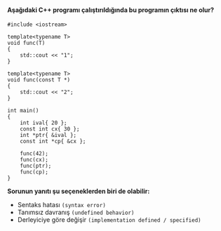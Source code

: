#### Aşağıdaki C++ programı çalıştırıldığında bu programın çıktısı ne olur?

```
#include <iostream>

template<typename T>
void func(T)
{
	std::cout << "1";
}

template<typename T>
void func(const T *)
{
	std::cout << "2";
}

int main()
{
	int ival{ 20 };
	const int cx{ 30 };
	int *ptr{ &ival };
	const int *cp{ &cx };

	func(42);
	func(cx);
	func(ptr);
	func(cp);
}

```

__Sorunun yanıtı şu seçeneklerden biri de olabilir:__

+ Sentaks hatası `(syntax error)`
+ Tanımsız davranış `(undefined behavior)`
+ Derleyiciye göre değişir `(implementation defined / specified)`
